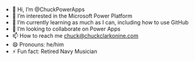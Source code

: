 - 👋 Hi, I’m @ChuckPowerApps
- 👀 I’m interested in the Microsoft Power Platform
- 🌱 I’m currently learning as much as I can, including how to use GitHub
- 💞️ I’m looking to collaborate on Power Apps
- 📫 How to reach me chuck@chuckclarkonine.com
- 😄 Pronouns: he/him
- ⚡ Fun fact: Retired Navy Musician

<!---
ChuckPowerApps/ChuckPowerApps is a ✨ special ✨ repository because its `README.md` (this file) appears on your GitHub profile.
You can click the Preview link to take a look at your changes.
--->
